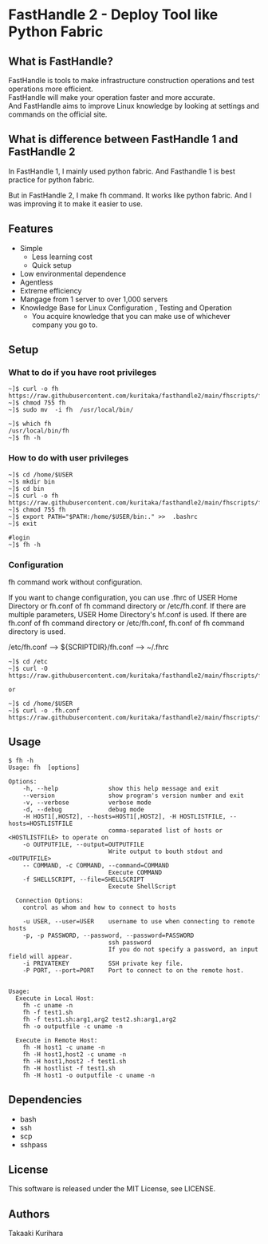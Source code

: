 # FastHandle 2 - Deploy Tool like Python Fabric

## What is FastHandle?

FastHandle is tools to make infrastructure construction operations and test operations more efficient.  
FastHandle will make your operation faster and more accurate.  
And FastHandle aims to improve Linux knowledge by looking at settings and commands on the official site.  
  

## What is difference between FastHandle 1 and FastHandle 2

In FastHandle 1, I mainly used python fabric.
And Fasthandle 1 is best practice for python fabric.

But in FastHandle 2, I make fh command. It works like python fabric.
And I was improving it to make it easier to use.


## Features

* Simple
  * Less learning cost
  * Quick setup 
* Low environmental dependence
* Agentless
* Extreme efficiency
* Mangage from 1 server to over 1,000 servers
* Knowledge Base for Linux Configuration , Testing and Operation 
  * You acquire knowledge that you can make use of whichever company you go to.


## Setup
### What to do if you have root privileges 
```
~]$ curl -o fh https://raw.githubusercontent.com/kuritaka/fasthandle2/main/fhscripts/fh.sh
~]$ chmod 755 fh
~]$ sudo mv  -i fh  /usr/local/bin/

~]$ which fh
/usr/local/bin/fh
~]$ fh -h
```


### How to do with user privileges 
```
~]$ cd /home/$USER
~]$ mkdir bin
~]$ cd bin
~]$ curl -o fh https://raw.githubusercontent.com/kuritaka/fasthandle2/main/fhscripts/fh.sh
~]$ chmod 755 fh
~]$ export PATH="$PATH:/home/$USER/bin:." >>  .bashrc
~]$ exit

#login
~]$ fh -h
```


### Configuration
fh command work without configuration.

If you want to change configuration, you can use .fhrc of USER Home Directory or fh.conf of fh command directory or /etc/fh.conf.
If there are multiple parameters, USER Home Directory's hf.conf is used.
If there are fh.conf of fh command directory or /etc/fh.conf, fh.conf of fh command directory is used.

/etc/fh.conf --> ${SCRIPTDIR}/fh.conf --> ~/.fhrc

```
~]$ cd /etc
~]$ curl -O https://raw.githubusercontent.com/kuritaka/fasthandle2/main/fhscripts/fh.conf

or

~]$ cd /home/$USER
~]$ curl -o .fh.conf https://raw.githubusercontent.com/kuritaka/fasthandle2/main/fhscripts/fh.conf
```



## Usage
```
$ fh -h
Usage: fh  [options]

Options:
    -h, --help              show this help message and exit
    --version               show program's version number and exit
    -v, --verbose           verbose mode
    -d, --debug             debug mode
    -H HOST1[,HOST2], --hosts=HOST1[,HOST2], -H HOSTLISTFILE, --hosts=HOSTLISTFILE
                            comma-separated list of hosts or <HOSTLISTFILE> to operate on
    -o OUTPUTFILE, --output=OUTPUTFILE
                            Write output to bouth stdout and <OUTPUTFILE>
    -- COMMAND, -c COMMAND, --command=COMMAND
                            Execute COMMAND
    -f SHELLSCRIPT, --file=SHELLSCRIPT
                            Execute ShellScript

  Connection Options:
    control as whom and how to connect to hosts

    -u USER, --user=USER    username to use when connecting to remote hosts
    -p, -p PASSWORD, --password, --password=PASSWORD
                            ssh password
                            If you do not specify a password, an input field will appear. 
    -i PRIVATEKEY           SSH private key file.
    -P PORT, --port=PORT    Port to connect to on the remote host.


Usage:
  Execute in Local Host:
    fh -c uname -n
    fh -f test1.sh
    fh -f test1.sh:arg1,arg2 test2.sh:arg1,arg2
    fh -o outputfile -c uname -n

  Execute in Remote Host:
    fh -H host1 -c uname -n
    fh -H host1,host2 -c uname -n
    fh -H host1,host2 -f test1.sh
    fh -H hostlist -f test1.sh
    fh -H host1 -o outputfile -c uname -n
```


## Dependencies
* bash
* ssh
* scp
* sshpass



## License
This software is released under the MIT License, see LICENSE.

## Authors
Takaaki Kurihara
